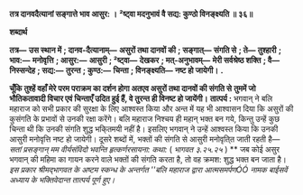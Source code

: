 **तत्र दानवदैत्यानां सङ्गात्ते भाव आसुर: ।** **²ष्ट्वा मदनुभावं वै सद्य: कुण्ठो विनङ्क्ष्यति ॥ ३६॥** 

**शब्दार्थ** 

**तत्र—** **उस स्थान में** **; दानव-दैत्यानाम्—** **असुरों तथा दानवों की** **; सङ्गात्—** **संगति से** **; ते—** **तुश्हारी** **; भाव:—** **मनोवृत्ति** **; आसुर:—** **आसुरी** **; ²ष्ट्वा—** **देखकर** **; मत्-अनुभावम्—** **मेरी सर्वश्रेष्ठ शक्ति** **; वै—** **निस्सन्देह** **; सद्य:—** **तुरन्त** **; कुण्ठ:—** **चिन्ता** **; विनङ्क्ष्यति—** **नष्ट हो जायेगी।** **.** 

**चूँकि तुश्हें वहाँ मेरे परम पराक्रम का दर्शन होगा अतएव असुरों तथा दानवों की संगति से** **तुममें जो भौतिकतावादी विचार एवं चिन्ताएँ उदित हुई हैं, वे तुरन्त ही विनष्ट हो जायेंगी।** **तात्पर्य :** भगवान् ने बलि महाराज को सभी प्रकार की सुरक्षा के लिए आश्वस्त किया और अन्त में यह भी आश्वासन दिया कि असुरों की कुसंगति के प्रभावों से उनकी रक्षा करेंगे। बलि महाराज निश्चय ही महान् भक्त बन गये, किन्तु उन्हें कुछ चिन्ता थी कि उनकी संगति शुद्ध भकि्तमयी नहीं है। इसलिए भगवान् ने उन्हें आश्वस्त किया कि उनकी आसुरी मनोवृत्ति नष्ट हो जायेगी। दूसरे शब्दों में, भक्तों की संगति से आसुरी मनोवृति्त जाती रहती है— *सतां प्रसङ्गान् मम वीर्यसंविदो* *भवन्ति हृत्कर्णरसायना: कथा:* ( *भागवत ३.२५.२५* ) ** जब कोई असुर भगवान् की महिमा का गायन करने वाले भक्तों की संगति करता है, तो वह क्रमश: शुद्ध भक्त बन जाता है। *इस प्रकार श्रीमद्भागवत के अष्टम स्कन्ध के अन्तर्गत ''बलि महाराज द्वारा आत्मसमर्पणÓÓ नामक* *बाईसवें अध्याय के भक्तिवेदान्त तात्पर्य पूर्ण हुए।* 